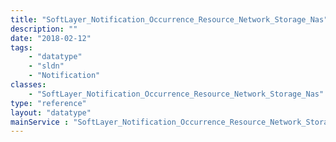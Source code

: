 ```yaml
---
title: "SoftLayer_Notification_Occurrence_Resource_Network_Storage_Nas"
description: ""
date: "2018-02-12"
tags:
    - "datatype"
    - "sldn"
    - "Notification"
classes:
    - "SoftLayer_Notification_Occurrence_Resource_Network_Storage_Nas"
type: "reference"
layout: "datatype"
mainService : "SoftLayer_Notification_Occurrence_Resource_Network_Storage_Nas"
---
```

